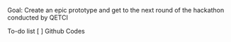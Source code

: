 Goal: Create an epic prototype and get to the next round of the hackathon conducted by QETCI

To-do list
[ ] Github Codes

